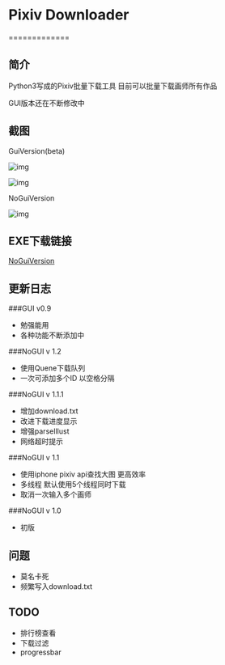 # Pixiv Downloader
=============

## 简介

Python3写成的Pixiv批量下载工具 目前可以批量下载画师所有作品

GUI版本还在不断修改中


## 截图

GuiVersion(beta)

![img](https://raw.github.com/bebound/Pixiv/master/ScreenShot/GUI2.png)

![img](https://raw.github.com/bebound/Pixiv/master/ScreenShot/GUI1.png)

NoGuiVersion

![img](https://raw.github.com/bebound/Pixiv/master/ScreenShot/1.png)


## EXE下载链接

[NoGuiVersion](https://mega.co.nz/#!yQlX2KID!YLGnOwLTg-Qm1JaGFrvkzSEdBddwHnVdB480E2_5obc
)



## 更新日志

###GUI v0.9

- 勉强能用
- 各种功能不断添加中

###NoGUI v 1.2

- 使用Quene下载队列
- 一次可添加多个ID 以空格分隔

###NoGUI v 1.1.1

- 增加download.txt
- 改进下载进度显示
- 增强parseIllust
- 网络超时提示

###NoGUI v 1.1

- 使用iphone pixiv api查找大图 更高效率
- 多线程 默认使用5个线程同时下载
- 取消一次输入多个画师

###NoGUI  v 1.0

- 初版

## 问题

- 莫名卡死
- 频繁写入download.txt

## TODO

- 排行榜查看
- 下载过滤
- progressbar
